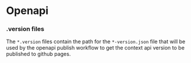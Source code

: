 # Openapi

### .version files

The `*.version` files contain the path for the `*-version.json` file that will be used by the openapi publish workflow
to get the context api version to be published to github pages.
